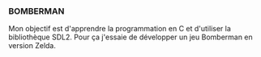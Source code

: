 ### BOMBERMAN


Mon objectif est d'apprendre la programmation en C et d'utiliser la bibliothèque SDL2. 
Pour ça j'essaie de développer un jeu Bomberman en version Zelda.
